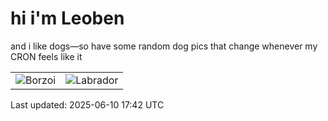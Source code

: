 # hi i'm Leoben

and i like dogs—so have some random dog pics that change whenever my CRON feels like it

|  |  |
|--------|----------|
| ![Borzoi](https://random-dog-vercel.vercel.app/api/random-borzoi?v=1749577378) | ![Labrador](https://random-dog-vercel.vercel.app/api/random-labrador?v=1749577378) |

Last updated: 2025-06-10 17:42 UTC
